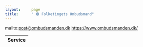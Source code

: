 ```yaml
---
layout:     page
title:      " 🟢 Folketingets Ombudsmand"
---
```


mailto:post@ombudsmanden.dk https://www.ombudsmanden.dk/

| Service   |
|-----------|


